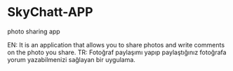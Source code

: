 # SkyChatt-APP
photo sharing app

EN: It is an application that allows you to share photos and write comments on the photo you share.
TR: Fotoğraf paylaşımı yapıp paylaştığınız fotoğrafa yorum yazabilmenizi sağlayan bir uygulama.
